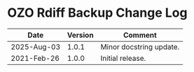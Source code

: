 # OZO Rdiff Backup Change Log

|Date|Version|Comment|
|----|-------|-------|
|2025-Aug-03|1.0.1|Minor docstring update.|
|2021-Feb-26|1.0.0|Initial release.|
